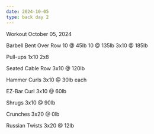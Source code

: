 ```yaml
---
date: 2024-10-05
type: back day 2
---
```

Workout October 05, 2024

Barbell Bent Over Row
10 @ 45lb
10 @ 135lb
3x10 @ 185lb

Pull-ups
1x10
2x8

Seated Cable Row
3x10 @ 120lb

Hammer Curls
3x10 @ 30lb each

EZ-Bar Curl
3x10 @ 60lb

Shrugs
3x10 @ 90lb

Crunches
3x20 @ 0lb

Russian Twists
3x20 @ 12lb